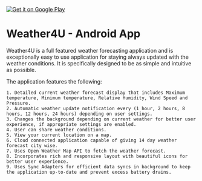 <a href='https://play.google.com/store/apps/details?id=com.katamaditya.apps.weather4u&utm_source=global_co&utm_medium=prtnr&utm_content=Mar2515&utm_campaign=PartBadge&pcampaignid=MKT-Other-global-all-co-prtnr-py-PartBadge-Mar2515-1'><img alt='Get it on Google Play' src='https://play.google.com/intl/en_us/badges/images/generic/en_badge_web_generic.png'/></a>

# Weather4U - Android App
Weather4U is a full featured weather forecasting application and is exceptionally easy to use application for staying always updated with the weather conditions. It is specifically designed to be as simple and intuitive as possible.

The application features the following:


	1. Detailed current weather forecast display that includes Maximum temperature, Minimum temperature, Relative Humidity, Wind Speed and Pressure.
	2. Automatic weather update notification every (1 hour, 2 hours, 8 hours, 12 hours, 24 hours) depending on user settings.
	3. Changes the background depending on current weather for better user experience, if appropriate settings are enabled.
	4. User can share weather conditions.
	5. View your current location on a map.
	6. Cloud connected application capable of giving 14 day weather forecast city wise.
	7. Uses Open Weather Map API to fetch the weather forecast.
	8. Incorporates rich and responsive layout with beautiful icons for better user experience.
	9. Uses Sync Adapters for efficient data syncs in background to keep the application up-to-date and prevent excess battery drains.
